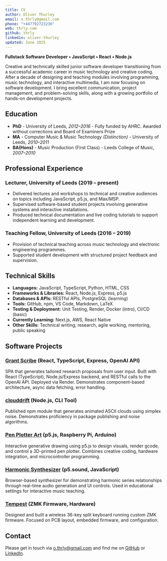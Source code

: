 ```yaml
---
title: CV
author: Oliver Thurley
email: o.thrly@gmail.com
phone: "+447792723236"
web: thrly.com
github: thrly
linkedin: oliver-thurley
updated: June 2025
---
```


**Fullstack Software Developer • JavaScript • React • Node.js**

Creative and technically skilled junior software developer transitioning from a successful academic career in music technology and creative coding. After a decade of designing and teaching modules involving programming, music technology, and interactive multimedia, I am now focusing on software development. I bring excellent communication, project management, and problem-solving skills, along with a growing portfolio of hands-on development projects.

## Education

- **PhD** - University of Leeds, _2012–2016_ - Fully funded by AHRC. Awarded without corrections and Board of Examiners Prize
- **MA** - Computer Music & Music Technology _(Distinction)_ - University of Leeds, _2010–2011_
- **BA(Hons)** - Music Production (First Class) - Leeds College of Music, _2007–2010_

## Professional Experience

### Lecturer, University of Leeds (2019 – present)

- Delivered lectures and workshops to technical and creative audiences on topics including JavaScript, p5.js, and Max/MSP.
- Supervised software-based student projects involving generative systems and interactive installations.
- Produced technical documentation and live coding tutorials to support independent learning and development.

### Teaching Fellow, University of Leeds (2016 – 2019)

- Provision of technical teaching across music technology and electronic engineering programmes.
- Supported student development with structured project feedback and supervision.

## Technical Skills

- **Languages:** JavaScript, TypeScript, Python, HTML, CSS
- **Frameworks & Libraries:** React, Node.js, Express, p5.js
- **Databases & APIs:** RESTful APIs, PostgreSQL (learning)
- **Tools:** GitHub, npm, VS Code, Markdown, LaTeX
- **Testing & Deployment:** Unit Testing, Render, Docker (intro), CI/CD (basic)
- **Currently Learning:** Next.js, AWS, React Native
- **Other Skills:** Technical writing, research, agile working, mentoring, public speaking

## Software Projects

### [Grant Scribe](https://github.com/thrly/grant-scribe) (React, TypeScript, Express, OpenAI API)

SPA that generates tailored research proposals from user input. Built with React (TypeScript), Node.js/Express backend, and RESTful calls to the OpenAI API. Deployed via Render. Demonstrates component-based architecture, async data fetching, error handling.

### [clouddrift](https://github.com/thrly/clouddrift) (Node.js, CLI Tool)

Published npm module that generates animated ASCII clouds using simplex noise. Demonstrates proficiency in package publishing and noise algorithms.

### [Pen Plotter Art](https://github.com/thrly/pen-plotter-art) (p5.js, Raspberry Pi, Arduino)

Interactive generative drawing using p5.js to design visuals, render gcode, and control a 3D-printed pen plotter. Combines creative coding, hardware integration, and microcontroller programming.

### [Harmonic Synthesizer](https://github.com/thrly/harmonic-synth) (p5.sound, JavaScript)

Browser-based synthesizer for demonstrating harmonic series relationships through real-time audio generation and UI controls. Used in educational settings for interactive music teaching.

### [Tempest](https://github.com/thrly/tempest-keyboard) (ZMK Firmware, Hardware)

Designed and built a wireless 36-key split keyboard running custom ZMK firmware. Focused on PCB layout, embedded firmware, and configuration.

## Contact

Please get in touch via [o.thrly@gmail.com](mailto:o.thrly@gmail.com) and find me on [GitHub](https://github.com/thrly) or [LinkedIn](https://www.linkedin.com/in/oliver-thurley).
